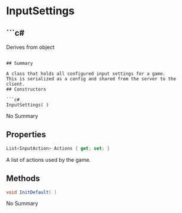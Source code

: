 # InputSettings

## ```c#
Derives from object
```

## Summary

A class that holds all configured input settings for a game.
This is serialized as a config and shared from the server to the client.
## Constructors

```c#
InputSettings( ) 
```
No Summary
## Properties

```c#
List<InputAction> Actions { get; set; } 
```
A list of actions used by the game.
## Methods

```c#
void InitDefault( ) 
```
No Summary
